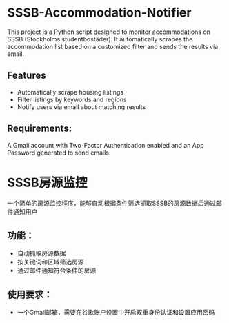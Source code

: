 # SSSB-Accommodation-Notifier
This project is a Python script designed to monitor accommodations on SSSB (Stockholms studentbostäder). It automatically scrapes the accommodation list based on a customized filter and sends the results via email. 

## Features
- Automatically scrape housing listings
- Filter listings by keywords and regions
- Notify users via email about matching results

## Requirements: 
A Gmail account with Two-Factor Authentication enabled and an App Password generated to send emails.

# SSSB房源监控
一个简单的房源监控程序，能够自动根据条件筛选抓取SSSB的房源数据后通过邮件通知用户

## 功能：
- 自动抓取房源数据
- 按关键词和区域筛选房源
- 通过邮件通知符合条件的房源

## 使用要求：
- 一个Gmail邮箱，需要在谷歌账户设置中开启双重身份认证和设置应用密码
